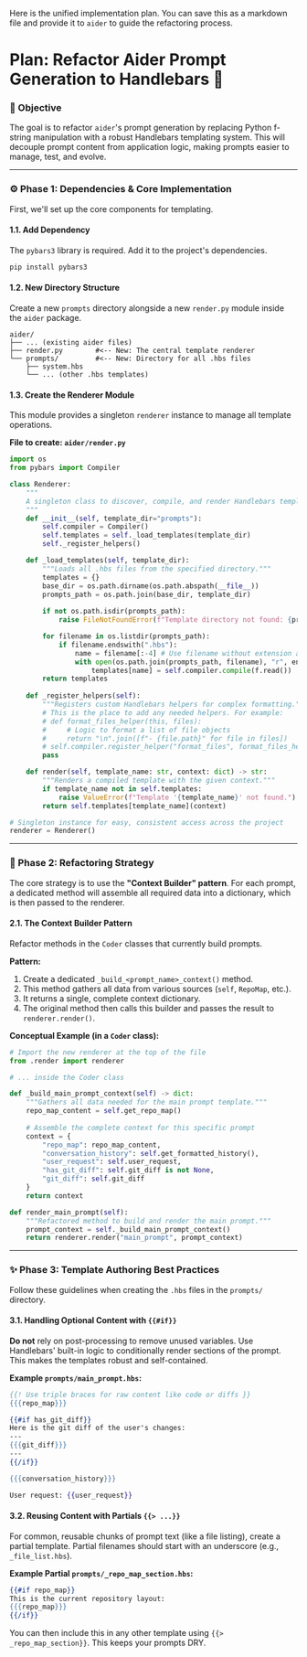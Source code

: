 Here is the unified implementation plan. You can save this as a markdown file and provide it to `aider` to guide the refactoring process.

# Plan: Refactor Aider Prompt Generation to Handlebars 🚀

### 🎯 Objective

The goal is to refactor `aider`'s prompt generation by replacing Python f-string manipulation with a robust Handlebars templating system. This will decouple prompt content from application logic, making prompts easier to manage, test, and evolve.

-----

### ⚙️ Phase 1: Dependencies & Core Implementation

First, we'll set up the core components for templating.

#### 1.1. Add Dependency

The `pybars3` library is required. Add it to the project's dependencies.

```bash
pip install pybars3
```

#### 1.2. New Directory Structure

Create a new `prompts` directory alongside a new `render.py` module inside the `aider` package.

```
aider/
├── ... (existing aider files)
├── render.py        #<-- New: The central template renderer
└── prompts/         #<-- New: Directory for all .hbs files
    ├── system.hbs
    └── ... (other .hbs templates)
```

#### 1.3. Create the Renderer Module

This module provides a singleton `renderer` instance to manage all template operations.

**File to create: `aider/render.py`**

```python
import os
from pybars import Compiler

class Renderer:
    """
    A singleton class to discover, compile, and render Handlebars templates.
    """
    def __init__(self, template_dir="prompts"):
        self.compiler = Compiler()
        self.templates = self._load_templates(template_dir)
        self._register_helpers()

    def _load_templates(self, template_dir):
        """Loads all .hbs files from the specified directory."""
        templates = {}
        base_dir = os.path.dirname(os.path.abspath(__file__))
        prompts_path = os.path.join(base_dir, template_dir)
        
        if not os.path.isdir(prompts_path):
            raise FileNotFoundError(f"Template directory not found: {prompts_path}")

        for filename in os.listdir(prompts_path):
            if filename.endswith(".hbs"):
                name = filename[:-4] # Use filename without extension as template name
                with open(os.path.join(prompts_path, filename), "r", encoding="utf-8") as f:
                    templates[name] = self.compiler.compile(f.read())
        return templates
    
    def _register_helpers(self):
        """Registers custom Handlebars helpers for complex formatting."""
        # This is the place to add any needed helpers. For example:
        # def format_files_helper(this, files):
        #     # Logic to format a list of file objects
        #     return "\n".join([f"- {file.path}" for file in files])
        # self.compiler.register_helper("format_files", format_files_helper)
        pass

    def render(self, template_name: str, context: dict) -> str:
        """Renders a compiled template with the given context."""
        if template_name not in self.templates:
            raise ValueError(f"Template '{template_name}' not found.")
        return self.templates[template_name](context)

# Singleton instance for easy, consistent access across the project
renderer = Renderer()
```

-----

### 📝 Phase 2: Refactoring Strategy

The core strategy is to use the **"Context Builder" pattern**. For each prompt, a dedicated method will assemble all required data into a dictionary, which is then passed to the renderer.

#### 2.1. The Context Builder Pattern

Refactor methods in the `Coder` classes that currently build prompts.

**Pattern:**

1.  Create a dedicated `_build_<prompt_name>_context()` method.
2.  This method gathers all data from various sources (`self`, `RepoMap`, etc.).
3.  It returns a single, complete context dictionary.
4.  The original method then calls this builder and passes the result to `renderer.render()`.

**Conceptual Example (in a `Coder` class):**

```python
# Import the new renderer at the top of the file
from .render import renderer

# ... inside the Coder class

def _build_main_prompt_context(self) -> dict:
    """Gathers all data needed for the main prompt template."""
    repo_map_content = self.get_repo_map()
    
    # Assemble the complete context for this specific prompt
    context = {
        "repo_map": repo_map_content,
        "conversation_history": self.get_formatted_history(),
        "user_request": self.user_request,
        "has_git_diff": self.git_diff is not None,
        "git_diff": self.git_diff
    }
    return context

def render_main_prompt(self):
    """Refactored method to build and render the main prompt."""
    prompt_context = self._build_main_prompt_context()
    return renderer.render("main_prompt", prompt_context)
```

-----

### ✨ Phase 3: Template Authoring Best Practices

Follow these guidelines when creating the `.hbs` files in the `prompts/` directory.

#### 3.1. Handling Optional Content with `{{#if}}`

**Do not** rely on post-processing to remove unused variables. Use Handlebars' built-in logic to conditionally render sections of the prompt. This makes the templates robust and self-contained.

**Example `prompts/main_prompt.hbs`:**

```handlebars
{{! Use triple braces for raw content like code or diffs }}
{{{repo_map}}}

{{#if has_git_diff}}
Here is the git diff of the user's changes:
---
{{{git_diff}}}
---
{{/if}}

{{{conversation_history}}}

User request: {{user_request}}
```

#### 3.2. Reusing Content with Partials `{{> ...}}`

For common, reusable chunks of prompt text (like a file listing), create a partial template. Partial filenames should start with an underscore (e.g., `_file_list.hbs`).

**Example Partial `prompts/_repo_map_section.hbs`:**

```handlebars
{{#if repo_map}}
This is the current repository layout:
{{{repo_map}}}
{{/if}}
```

You can then include this in any other template using `{{> _repo_map_section}}`. This keeps your prompts DRY.
